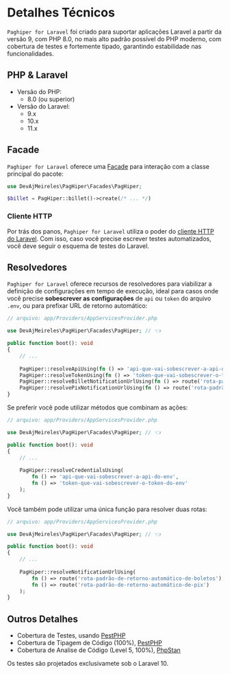 # Detalhes Técnicos

`Paghiper for Laravel` foi criado para suportar aplicações Laravel a partir da versão 9, com PHP 8.0, no mais 
alto padrão possível do PHP moderno, com cobertura de testes e fortemente tipado, garantindo estabilidade nas 
funcionalidades.

## PHP & Laravel

- Versão do PHP:
    - 8.0 (ou superior)
- Versão do Laravel:
    - 9.x
    - 10.x
    - 11.x

## Facade

`Paghiper for Laravel` oferece uma <a href="https://laravel.com/docs/facades" target="_blank">Facade</a> para 
interação com a classe principal do pacote:

```php
use DevAjMeireles\PagHiper\Facades\PagHiper;

$billet = PagHiper::billet()->create(/* ... */)
```

### Cliente HTTP

Por trás dos panos, `Paghiper for Laravel` utiliza o poder do <a href="https://laravel.com/docs/http-client" 
target="_blank">cliente HTTP do Laravel</a>. Com isso, caso você precise escrever testes automatizados, 
você deve seguir o esquema de testes do Laravel.

## Resolvedores

`Paghiper for Laravel` oferece recursos de resolvedores para viabilizar a definição de configurações em tempo de execução, 
ideal para casos onde você precise **sobescrever as configurações** de `api` ou `token` do arquivo `.env`, 
ou para prefixar URL de retorno automático:

```php
// arquivo: app/Providers/AppServicesProvider.php

use DevAjMeireles\PagHiper\Facades\PagHiper; // 👈

public function boot(): void
{
    // ...
    
    PagHiper::resolveApiUsing(fn () => 'api-que-vai-sobescrever-a-api-do-env');
    PagHiper::resolveTokenUsing(fn () => 'token-que-vai-sobescrever-o-token-do-env');
    PagHiper::resolveBilletNotificationUrlUsing(fn () => route('rota-padrão-de-retorno-automático-de-boletos'));
    PagHiper::resolvePixNotificationUrlUsing(fn () => route('rota-padrão-de-retorno-automático-de-pix'));
}
```

Se preferir você pode utilizar métodos que combinam as ações:

```php
// arquivo: app/Providers/AppServicesProvider.php

use DevAjMeireles\PagHiper\Facades\PagHiper; // 👈

public function boot(): void
{
    // ...
    
    PagHiper::resolveCredentialsUsing(
        fn () => 'api-que-vai-sobescrever-a-api-do-env',
        fn () => 'token-que-vai-sobescrever-o-token-do-env'
    );
}
```

Você também pode utilizar uma única função para resolver duas rotas:

```php
// arquivo: app/Providers/AppServicesProvider.php

use DevAjMeireles\PagHiper\Facades\PagHiper; // 👈

public function boot(): void
{
    // ...
    
    PagHiper::resolveNotificationUrlUsing(
        fn () => route('rota-padrão-de-retorno-automático-de-boletos'),
        fn () => route('rota-padrão-de-retorno-automático-de-pix')
    );
}
```
    
## Outros Detalhes

- Cobertura de Testes, usando <a href="https://pestphp.com" target="_blank">PestPHP</a>
- Cobertura de Tipagem de Código (100%), <a href="https://pestphp.com" target="_blank">PestPHP</a>
- Cobertura de Analise de Código (Level 5, 100%), <a href="https://phpstan.org/" target="_blank">PhpStan</a>

<div class="alert alert-warning">
    Os testes são projetados exclusivamete sob o Laravel 10.
</div>
